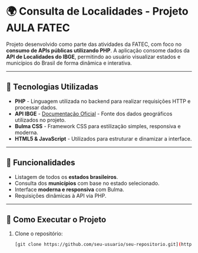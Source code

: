 # 🌍 Consulta de Localidades - Projeto AULA FATEC

Projeto desenvolvido como parte das atividades da FATEC, com foco no **consumo de APIs públicas utilizando PHP**. A aplicação consome dados da **API de Localidades do IBGE**, permitindo ao usuário visualizar estados e municípios do Brasil de forma dinâmica e interativa.

---

## 🚀 Tecnologias Utilizadas

- **PHP** - Linguagem utilizada no backend para realizar requisições HTTP e processar dados.
- **API IBGE** - [Documentação Oficial](https://servicodados.ibge.gov.br/api/docs/localidades) - Fonte dos dados geográficos utilizados no projeto.
- **Bulma CSS** - Framework CSS para estilização simples, responsiva e moderna.
- **HTML5 & JavaScript** - Utilizados para estruturar e dinamizar a interface.

---

## 🎯 Funcionalidades

- Listagem de todos os **estados brasileiros**.
- Consulta dos **municípios** com base no estado selecionado.
- Interface **moderna e responsiva** com Bulma.
- Requisições dinâmicas à API via PHP.

---

## 🧩 Como Executar o Projeto

1. Clone o repositório:
   ```bash
   [git clone https://github.com/seu-usuario/seu-repositorio.git](https://github.com/kxvinn/PHP-API-FATEC.git)
